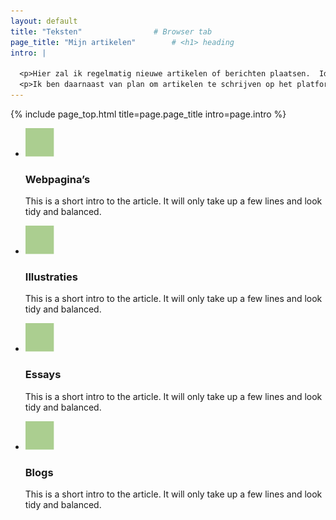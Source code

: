 ```yaml
---
layout: default
title: "Teksten"                # Browser tab
page_title: "Mijn artikelen"        # <h1> heading
intro: |
  
  <p>Hier zal ik regelmatig nieuwe artikelen of berichten plaatsen.  Ideeën, meningen, ervaringen of wat er verder nog in mij op zal komen.</p>
  <p>Ik ben daarnaast van plan om artikelen te schrijven op het platform Medium. Ik zal als ik zover ben een link plaatsen.</p>
---
```


{% include page_top.html 
   title=page.page_title 
   intro=page.intro 
%}

<div class="custom-section">
  
<ul class="article-list">
  <li>
    <img src="/assets/images/global/icon1.svg" alt="Icon" class="link-icon">
    <div class="text">
      <h3>Webpagina’s</h3>
      <p>This is a short intro to the article. It will only take up a few lines and look tidy and balanced.</p>
    </div>
  </li>  <li>
    <img src="/assets/images/global/icon1.svg" alt="Icon" class="link-icon">
    <div class="text">
      <h3>Illustraties</h3>
      <p>This is a short intro to the article. It will only take up a few lines and look tidy and balanced.</p>
    </div>
  </li>  <li>
    <img src="/assets/images/global/icon1.svg" alt="Icon" class="link-icon">
    <div class="text">
      <h3>Essays</h3>
      <p>This is a short intro to the article. It will only take up a few lines and look tidy and balanced.</p>
    </div>
  </li>  <li>
    <img src="/assets/images/global/icon1.svg" alt="Icon" class="link-icon">
    <div class="text">
      <h3>Blogs</h3>
      <p>This is a short intro to the article. It will only take up a few lines and look tidy and balanced.</p>
    </div>
  </li>  
</ul></div>

